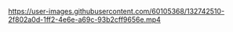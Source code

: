 




https://user-images.githubusercontent.com/60105368/132742510-2f802a0d-1ff2-4e6e-a69c-93b2cff9656e.mp4






